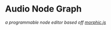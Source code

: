 # Audio Node Graph
*a programmable node editor based off [morphic.js](https://github.com/jmoenig/morphic.js)*
